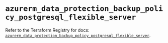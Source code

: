 # `azurerm_data_protection_backup_policy_postgresql_flexible_server`

Refer to the Terraform Registry for docs: [`azurerm_data_protection_backup_policy_postgresql_flexible_server`](https://registry.terraform.io/providers/hashicorp/azurerm/4.46.0/docs/resources/data_protection_backup_policy_postgresql_flexible_server).
